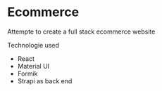 # Ecommerce

Attempte to create a full stack ecommerce website 

Technologie used 

- React
- Material UI
- Formik
- Strapi as back end 
